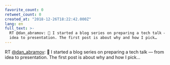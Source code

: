 ```yaml
---
favorite_count: 0
retweet_count: 0
created_at: "2018-12-26T18:22:42.000Z"
lang: en
full_text: >-
  RT @dan_abramov: 📝 I started a blog series on preparing a tech talk — from
  idea to presentation. The first post is about why and how I pick…
---
```


RT [@dan_abramov](https://twitter.com/dan_abramov): 📝 I started a blog series
on preparing a tech talk — from idea to presentation. The first post is about
why and how I pick…
